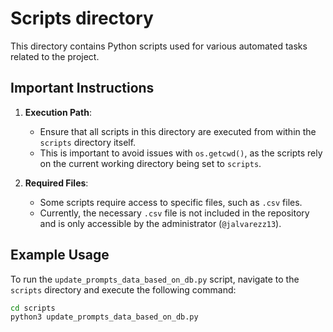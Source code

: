 # Scripts directory

This directory contains Python scripts used for various automated tasks related to the project.

## Important Instructions

1. **Execution Path**:

   - Ensure that all scripts in this directory are executed from within the `scripts` directory itself.
   - This is important to avoid issues with `os.getcwd()`, as the scripts rely on the current working directory being set to `scripts`.

2. **Required Files**:

   - Some scripts require access to specific files, such as `.csv` files.
   - Currently, the necessary `.csv` file is not included in the repository and is only accessible by the administrator (`@jalvarezz13`).

## Example Usage

To run the `update_prompts_data_based_on_db.py` script, navigate to the `scripts` directory and execute the following command:

```bash
cd scripts
python3 update_prompts_data_based_on_db.py
```
